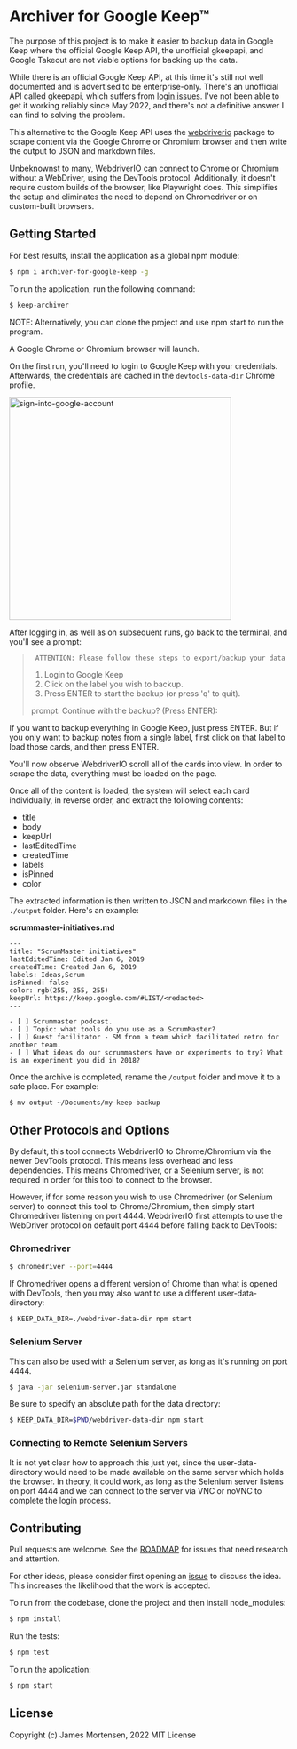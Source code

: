 # Archiver for Google Keep™

The purpose of this project is to make it easier to backup data in Google Keep where the official Google Keep API, the unofficial gkeepapi, and Google Takeout are not viable options for backing up the data.

While there is an official Google Keep API, at this time it's still not well documented and is advertised to be enterprise-only. There's an unofficial API called gkeepapi, which suffers from [login issues](https://github.com/kiwiz/gkeepapi/issues/81). I've not been able to get it working reliably since May 2022, and there's not a definitive answer I can find to solving the problem.

This alternative to the Google Keep API uses the [webdriverio](https://www.npmjs.com/package/webdriverio) package to scrape content via the Google Chrome or Chromium browser and then write the output to JSON and markdown files.

Unbeknownst to many, WebdriverIO can connect to Chrome or Chromium without a WebDriver, using the DevTools protocol. Additionally, it doesn't require custom builds of the browser, like Playwright does. This simplifies the setup and eliminates the need to depend on Chromedriver or on custom-built browsers.


## Getting Started

For best results, install the application as a global npm module:

```bash
$ npm i archiver-for-google-keep -g
```

To run the application, run the following command:

```bash
$ keep-archiver
```

NOTE: Alternatively, you can clone the project and use npm start to run the program.


A Google Chrome or Chromium browser will launch.

On the first run, you'll need to login to Google Keep with your credentials. Afterwards, the credentials are cached in the `devtools-data-dir` Chrome profile. 

<img width="400" alt="sign-into-google-account" src="https://user-images.githubusercontent.com/1315816/191806069-64e47217-70ea-4a6c-9740-cc9ba7c5fd71.png">

After logging in, as well as on subsequent runs, go back to the terminal, and you'll see a prompt:

>      ATTENTION: Please follow these steps to export/backup your data
>    1. Login to Google Keep
>    2. Click on the label you wish to backup.
>    3. Press ENTER to start the backup (or press 'q' to quit).
> 
> prompt: Continue with the backup? (Press ENTER):

If you want to backup everything in Google Keep, just press ENTER. But if you only want to backup notes from a single label, first click on that label to load those cards, and then press ENTER.

You'll now observe WebdriverIO scroll all of the cards into view. In order to scrape the data, everything must be loaded on the page. 

Once all of the content is loaded, the system will select each card individually, in reverse order, and extract the following contents:

- title
- body
- keepUrl
- lastEditedTime
- createdTime
- labels
- isPinned
- color

The extracted information is then written to JSON and markdown files in the `./output` folder. Here's an example:

**scrummaster-initiatives.md**
```
---
title: "ScrumMaster initiatives"
lastEditedTime: Edited Jan 6, 2019
createdTime: Created Jan 6, 2019
labels: Ideas,Scrum
isPinned: false
color: rgb(255, 255, 255)
keepUrl: https://keep.google.com/#LIST/<redacted>
---

- [ ] Scrummaster podcast.  
- [ ] Topic: what tools do you use as a ScrumMaster?
- [ ] Guest facilitator - SM from a team which facilitated retro for another team.
- [ ] What ideas do our scrummasters have or experiments to try? What is an experiment you did in 2018?

```

Once the archive is completed, rename the `/output` folder and move it to a safe place. For example:

```bash
$ mv output ~/Documents/my-keep-backup
```

## Other Protocols and Options

By default, this tool connects WebdriverIO to Chrome/Chromium via the newer DevTools protocol. This means less overhead and less dependencies. This means Chromedriver, or a Selenium server, is not required in order for this tool to connect to the browser.

However, if for some reason you wish to use Chromedriver (or Selenium server) to connect this tool to Chrome/Chromium, then simply start Chromedriver listening on port 4444. WebdriverIO first attempts to use the WebDriver protocol on default port 4444 before falling back to DevTools:

### Chromedriver

```bash
$ chromedriver --port=4444
```

If Chromedriver opens a different version of Chrome than what is opened with DevTools, then you may also want to use a different user-data-directory:

```bash
$ KEEP_DATA_DIR=./webdriver-data-dir npm start
```

### Selenium Server

This can also be used with a Selenium server, as long as it's running on port 4444. 

```bash
$ java -jar selenium-server.jar standalone
```

Be sure to specify an absolute path for the data directory:

```bash
$ KEEP_DATA_DIR=$PWD/webdriver-data-dir npm start
```

### Connecting to Remote Selenium Servers

It is not yet clear how to approach this just yet, since the user-data-directory would need to be made available on the same server which holds the browser. In theory, it could work, as long as the Selenium server listens on port 4444 and we can connect to the server via VNC or noVNC to complete the login process.


## Contributing

Pull requests are welcome. See the [ROADMAP](https://github.com/jamesmortensen/archiver-for-google-keep/blob/main/ROADMAP.md) for issues that need research and attention.

For other ideas, please consider first opening an [issue](https://github.com/jamesmortensen/archiver-for-google-keep/issues) to discuss the idea. This increases the likelihood that the work is accepted.

To run from the codebase, clone the project and then install node_modules:

```bash
$ npm install
```

Run the tests:

```bash
$ npm test
```

To run the application:

```bash
$ npm start
```

## License

Copyright (c) James Mortensen, 2022 MIT License
